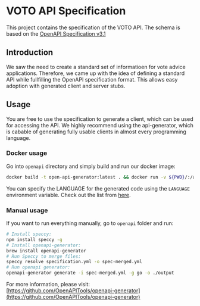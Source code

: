 # VOTO API Specification

This project contains the specification of the VOTO API. The schema is based on the [OpenAPI Specification v3.1](https://github.com/OAI/OpenAPI-Specification)

## Introduction

We saw the need to create a standard set of informatioen for vote advice applications. Therefore, we came up with the idea of defining a standard API while fullfilling the OpenAPI specification format. This allows easy adoption with generated client and server stubs.

## Usage

You are free to use the specification to generate a client, which can be used for accessing the API. We highly recommend using the api-generator, which is cabable of generating fully usable clients in almost every programming language.

### Docker usage

Go into `openapi` directory and simply build and run our docker image:

```sh
docker build -t open-api-generator:latest . && docker run -v ${PWD}/:/app/ -e LANGUAGE=go open-api-generator
```

You can specify the LANGUAGE for the generated code using the `LANGUAGE` environment variable. Check out the list from [here](https://openapi-generator.tech/docs/generators/).

### Manual usage

If you want to run everything manually, go to `openapi` folder and run:

```sh
# Install speccy:
npm install speccy -g
# Install openapi-generator:
brew install openapi-generator
# Run Speccy to merge files:
speccy resolve specification.yml -o spec-merged.yml
# Run openapi generator:
openapi-generator generate -i spec-merged.yml -g go -o ./output
```

For more information, please visit: [https://github.com/OpenAPITools/openapi-generator](https://github.com/OpenAPITools/openapi-generator)
